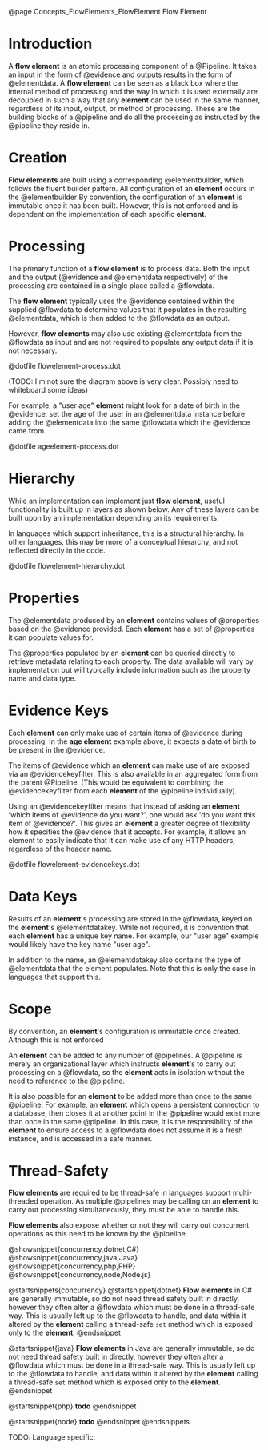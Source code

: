 @page Concepts_FlowElements_FlowElement Flow Element

# Introduction

A **flow element** is an atomic processing component of a @Pipeline. 
It takes an input in the form of @evidence and outputs results in the form of @elementdata. 
A **flow element** can be seen as a black
box where the internal method of processing and the way in which it is used externally are decoupled in such a
way that any **element** can be used in the same manner, regardless of its input, output, or method of processing.
These are the building blocks of a @pipeline and do all the processing as instructed by
the @pipeline they reside in.

# Creation

**Flow elements** are built using a corresponding @elementbuilder, which
follows the fluent builder pattern. All configuration of an **element** occurs in the
@elementbuilder
By convention, the configuration of an **element** is immutable once it has been built. 
However, this is not enforced and is dependent on the implementation of each specific **element**.

# Processing

The primary function of a **flow element** is to process data. Both the input and the output
(@evidence and @elementdata respectively) of
the processing are contained in a single place called a @flowdata.

The **flow element** typically uses the @evidence contained within the supplied @flowdata to
determine values that it populates in the resulting @elementdata, which is then added to the @flowdata
as an output.

However, **flow elements** may also use existing @elementdata from the @flowdata as input and 
are not required to populate any output data if it is not necessary.


@dotfile flowelement-process.dot

(TODO: I'm not sure the diagram above is very clear. Possibly need to whiteboard some ideas)


For example, a "user age" **element** might look for a date of birth in the @evidence, set
the age of the user in an @elementdata instance before adding the @elementdata into the same 
@flowdata which the @evidence came from.

@dotfile ageelement-process.dot

# Hierarchy

While an implementation can implement just **flow element**, useful functionality is built up in layers as shown below.
Any of these layers can be built upon by an implementation depending on its requirements.

In languages which support inheritance, this is a structural hierarchy. In other languages, this may be more of a conceptual
hierarchy, and not reflected directly in the code.

@dotfile flowelement-hierarchy.dot


# Properties

The @elementdata produced by an **element** contains values of @properties based on the
@evidence provided. Each **element** has a set of @properties it can populate values for.

The @properties populated by an **element** can be queried directly to retrieve metadata relating 
to each property. The data available will vary by implementation but will typically include
information such as the property name and data type. 

# Evidence Keys

Each **element** can only make use of certain items of @evidence during processing. In the **age element**
example above, it expects a date of birth to be present in the @evidence.

The items of @evidence which an **element** can make use of are exposed via an @evidencekeyfilter. This is 
also available in an aggregated form from the parent @Pipeline. 
(This would be equivalent to combining the @evidencekeyfilter from each **element** of the @pipeline individually).

Using an @evidencekeyfilter means that instead of asking an **element** 'which items of @evidence do you want?', 
one would ask 'do you want this item of @evidence?'. This gives an 
**element** a greater degree of flexibility how it specifies the @evidence that it accepts. 
For example, it allows an element to easily indicate that it can make use of any HTTP headers, regardless of 
the header name.

@dotfile flowelement-evidencekeys.dot


# Data Keys

Results of an **element**'s processing are stored in the @flowdata, keyed on the **element**'s @elementdatakey. 
While not required, it is convention that each **element** has a unique key name. 
For example, our "user age" example would likely have the key name "user age".

In addition to the name, an @elementdatakey also contains the type of @elementdata that the element populates.
Note that this is only the case in languages that support this.


# Scope

By convention, an **element**'s configuration is immutable once created. Although this is not enforced

An **element** can be added to any number of @pipelines. A @pipeline is merely an organizational layer which instructs **element**'s to
carry out processing on a @flowdata, so the **element** acts in isolation without the need to reference to the @pipeline.

It is also possible for an **element** to be added more than once to the same @pipeline. For example, an **element** which opens a
persistent connection to a database, then closes it at another point in the @pipeline would exist more than once in the same @pipeline.
In this case, it is the responsibility of the **element** to ensure access to a @flowdata does not assume it is a fresh instance, and is
accessed in a safe manner.


# Thread-Safety

**Flow elements** are required to be thread-safe in languages support multi-threaded operation. As multiple @pipelines may be
calling on an **element** to carry out processing simultaneously, they must be able to handle this.

**Flow elements** also expose whether or not they will carry out concurrent operations as this need to be known by the @pipeline.

@showsnippet{concurrency,dotnet,C#}
@showsnippet{concurrency,java,Java}
@showsnippet{concurrency,php,PHP}
@showsnippet{concurrency,node,Node.js}

@startsnippets{concurrency}
@startsnippet{dotnet}
**Flow elements** in C# are generally immutable, so do not need thread safety built in directly, however they often alter a @flowdata which
must be done in a thread-safe way. This is usually left up to the @flowdata to handle, and data within it altered by the **element**
calling a thread-safe ``set`` method which is exposed only to the **element**.
@endsnippet

@startsnippet{java}
**Flow elements** in Java are generally immutable, so do not need thread safety built in directly, however they often alter a @flowdata which
must be done in a thread-safe way. This is usually left up to the @flowdata to handle, and data within it altered by the **element**
calling a thread-safe ``set`` method which is exposed only to the **element**.
@endsnippet

@startsnippet{php}
**todo**
@endsnippet

@startsnippet{node}
**todo**
@endsnippet
@endsnippets

TODO: Language specific.
